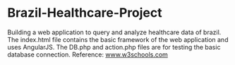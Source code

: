 # Brazil-Healthcare-Project
Building a web application to query and analyze healthcare data of brazil. The index.html file contains the basic framework of the web application and uses AngularJS. The DB.php and action.php files are for testing the basic database connection. 
Reference: www.w3schools.com
